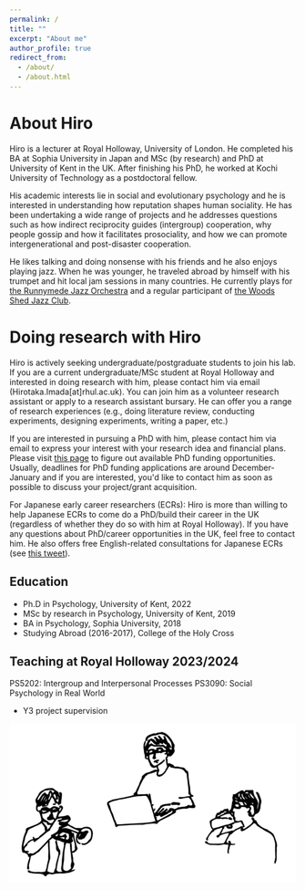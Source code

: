 ```yaml
---
permalink: /
title: ""
excerpt: "About me"
author_profile: true
redirect_from: 
  - /about/
  - /about.html
---
```


# About Hiro

Hiro is a lecturer at Royal Holloway, University of London. 
He completed his BA at Sophia University in Japan and MSc (by research) and PhD at University of Kent in the UK. After finishing his PhD, he worked at Kochi University of Technology as a postdoctoral fellow. 

His academic interests lie in social and evolutionary psychology and he is interested in understanding how reputation shapes human sociality. He has been undertaking a wide range of projects and he addresses questions such as how indirect reciprocity guides (intergroup) cooperation, why people gossip and how it facilitates prosociality, and how we can promote intergenerational and post-disaster cooperation.

He likes talking and doing nonsense with his friends and he also enjoys playing jazz. When he was younger, he traveled abroad by himself with his trumpet and hit local jam sessions in many countries. He currently plays for [the Runnymede Jazz Orchestra](https://runnymedejazzorchestra.co.uk/) and a regular participant of [the Woods Shed Jazz Club](https://www.villagecentre.org.uk/group/the-woods-shed-jazz-club/). 


# Doing research with Hiro

Hiro is actively seeking undergraduate/postgraduate students to join his lab. 
If you are a current undergraduate/MSc student at Royal Holloway and interested in doing research with him, please contact him via email (Hirotaka.Imada[at]rhul.ac.uk). You can join him as a volunteer research assistant or apply to a research assistant bursary. He can offer you a range of research experiences (e.g., doing literature review, conducting experiments, designing experiments, writing a paper, etc.) 

If you are interested in pursuing a PhD with him, please contact him via email to express your interest with your research idea and financial plans. Please visit [this page](https://www.royalholloway.ac.uk/research-and-teaching/departments-and-schools/psychology/studying-here/research-degrees/) to figure out available PhD funding opportunities. Usually, deadlines for PhD funding applications are around December-January and if you are interested, you'd like to contact him as soon as possible to discuss your project/grant acquisition. 

For Japanese early career researchers (ECRs): Hiro is more than willing to help Japanese ECRs to come do a PhD/build their career in the UK (regardless of whether they do so with him at Royal Holloway). If you have any questions about PhD/career opportunities in the UK, feel free to contact him. He also offers free English-related consultations for Japanese ECRs (see [this tweet](https://twitter.com/Hiro_IMADA/status/1707291163659502064)). 


## Education

-   Ph.D in Psychology, University of Kent, 2022
-   MSc by research in Psychology, University of Kent, 2019
-   BA in Psychology, Sophia University, 2018
-   Studying Abroad (2016-2017), College of the Holy Cross

## Teaching at Royal Holloway 2023/2024
PS5202: Intergroup and Interpersonal Processes
PS3090: Social Psychology in Real World
+ Y3 project supervision

![image](/assets/images/imada_web_touka_c-01-r.png)

